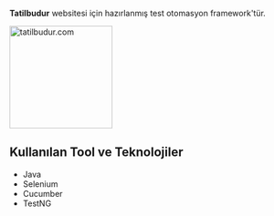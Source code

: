 **Tatilbudur** websitesi için hazırlanmış test otomasyon framework'tür. 

<a href="https://www.tatilbudur.com/"><img src="https://www.tatilbudur.com//themes/tbweb/assets/images/tblogo-sponsorluk.png" width="180" alt="tatilbudur.com"/></a>

**Kullanılan Tool ve Teknolojiler**
-
* Java
* Selenium
* Cucumber
* TestNG
